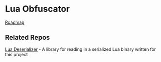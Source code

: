 # Lua Obfuscator

[Roadmap](https://pyan.notion.site/014c3553be6b45d1989e1e133ec2c424?v=acc453043e2844728d3db628693c100d)

## Related Repos
[Lua Deserializer](https://github.com/PY44N/LuaDeserializer/) - A library for reading in a serialized Lua binary written for this project
